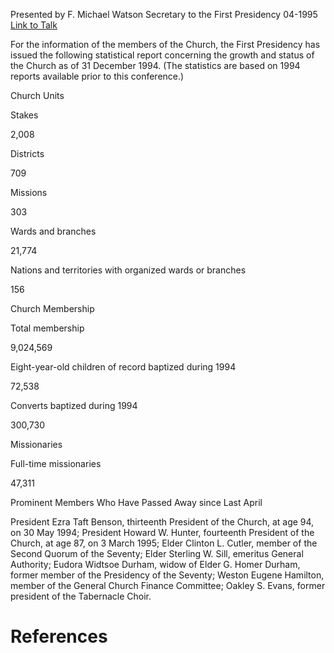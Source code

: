 Presented by F. Michael Watson
Secretary to the First Presidency
04-1995
[Link to Talk](https://www.churchofjesuschrist.org/study/general-conference/1995/04/statistical-report-1994?lang=eng)

For the information of the members of the Church, the First Presidency has issued the following statistical report concerning the growth and status of the Church as of 31 December 1994. (The statistics are based on 1994 reports available prior to this conference.)





Church Units





Stakes



2,008



Districts



709



Missions



303



Wards and branches



21,774



Nations and territories with organized wards or branches



156









Church Membership





Total membership



9,024,569



Eight-year-old children of record baptized during 1994



72,538



Converts baptized during 1994



300,730









Missionaries





Full-time missionaries



47,311









Prominent Members Who Have Passed Away since Last April



President Ezra Taft Benson, thirteenth President of the Church, at age 94, on 30 May 1994; President Howard W. Hunter, fourteenth President of the Church, at age 87, on 3 March 1995; Elder Clinton L. Cutler, member of the Second Quorum of the Seventy; Elder Sterling W. Sill, emeritus General Authority; Eudora Widtsoe Durham, widow of Elder G. Homer Durham, former member of the Presidency of the Seventy; Weston Eugene Hamilton, member of the General Church Finance Committee; Oakley S. Evans, former president of the Tabernacle Choir.

# References
